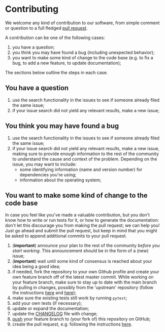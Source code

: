 # Contributing

We welcome any kind of contribution to our software, from simple comment or question to a full fledged [pull request](https://help.github.com/articles/about-pull-requests/).

A contribution can be one of the following cases:

1. you have a question;
1. you think you may have found a bug (including unexpected behavior);
1. you want to make some kind of change to the code base (e.g. to fix a bug, to add a new feature, to update documentation);

The sections below outline the steps in each case.

## You have a question

1. use the search functionality in the issues to see if someone already filed the same issue;
1. if your issue search did not yield any relevant results, make a new issue;

## You think you may have found a bug

1. use the search functionality in the issues to see if someone already filed the same issue;
1. if your issue search did not yield any relevant results, make a new issue, making sure to provide enough information to the rest of the community to understand the cause and context of the problem. Depending on the issue, you may want to include:
    - some identifying information (name and version number) for dependencies you're using;
    - information about the operating system;

## You want to make some kind of change to the code base

In case you feel like you've made a valuable contribution, but you don't know how to write or run tests for it, or how to generate the documentation: don't let this discourage you from making the pull request; we can help you! Just go ahead and submit the pull request, but keep in mind that you might be asked to append additional commits to your pull request.

1. (**important**) announce your plan to the rest of the community *before you start working*. This announcement should be in the form of a (new) issue;
1. (**important**) wait until some kind of consensus is reached about your idea being a good idea;
1. if needed, fork the repository to your own Github profile and create your own feature branch off of the latest master commit. While working on your feature branch, make sure to stay up to date with the main branch by pulling in changes, possibly from the 'upstream' repository (follow the instructions [here](https://help.github.com/articles/configuring-a-remote-for-a-fork/) and [here](https://help.github.com/articles/syncing-a-fork/));
1. make sure the existing tests still work by running ``pytest``;
1. add your own tests (if necessary);
1. update or expand the documentation;
1. update the [CHANGELOG](CHANGELOG.md) file with change;
1. [push](http://rogerdudler.github.io/git-guide/>) your feature branch to (your fork of) this repository on GitHub;
1. create the pull request, e.g. following the instructions [here](https://help.github.com/articles/creating-a-pull-request/).
